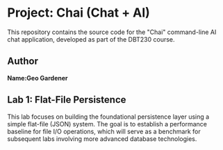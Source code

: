 # Project: Chai (Chat + AI)

This repository contains the source code for the "Chai" command-line AI chat application, developed as part of the DBT230 course.

## Author

**Name:Geo Gardener**

## Lab 1: Flat-File Persistence

This lab focuses on building the foundational persistence layer using a simple flat-file (JSON) system. The goal is to establish a performance baseline for file I/O operations, which will serve as a benchmark for subsequent labs involving more advanced database technologies.
